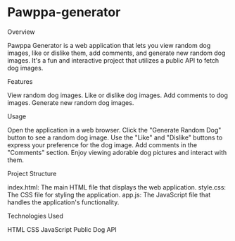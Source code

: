 # Pawppa-generator

Overview

Pawppa Generator is a web application that lets you view random dog images, like or dislike them, add comments, and generate new random dog images. It's a fun and interactive project that utilizes a public API to fetch dog images.

Features

View random dog images.
Like or dislike dog images.
Add comments to dog images.
Generate new random dog images.

Usage

Open the application in a web browser.
Click the "Generate Random Dog" button to see a random dog image.
Use the "Like" and "Dislike" buttons to express your preference for the dog image.
Add comments in the "Comments" section.
Enjoy viewing adorable dog pictures and interact with them.

Project Structure

index.html: The main HTML file that displays the web application.
style.css: The CSS file for styling the application.
app.js: The JavaScript file that handles the application's functionality.

Technologies Used

HTML
CSS
JavaScript
Public Dog API
